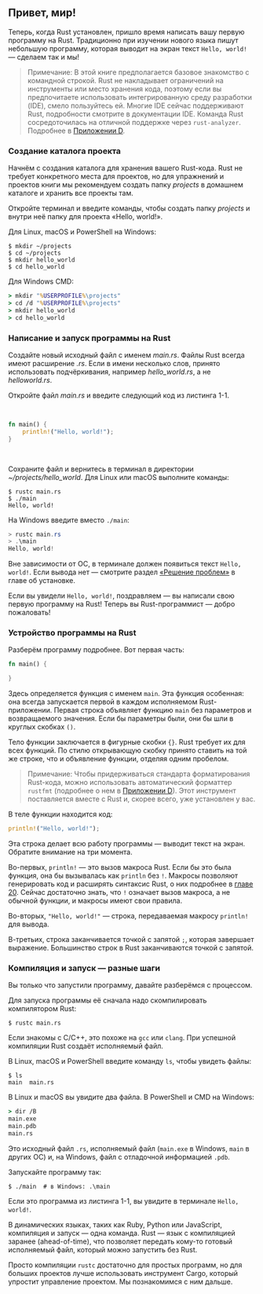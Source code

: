 ## Привет, мир!

Теперь, когда Rust установлен, пришло время написать вашу первую программу на Rust.
Традиционно при изучении нового языка пишут небольшую программу, которая выводит
на экран текст `Hello, world!` — сделаем так и мы!

> Примечание: В этой книге предполагается базовое знакомство с командной строкой.
> Rust не накладывает ограничений на инструменты или место хранения кода,
> поэтому если вы предпочитаете использовать интегрированную среду разработки (IDE),
> смело пользуйтесь ей. Многие IDE сейчас поддерживают Rust, подробности смотрите в документации IDE.
> Команда Rust сосредоточилась на отличной поддержке через `rust-analyzer`. Подробнее в [Приложении D][devtools].

### Создание каталога проекта

Начнём с создания каталога для хранения вашего Rust-кода. Rust не требует конкретного
места для проектов, но для упражнений и проектов книги мы рекомендуем создать
папку _projects_ в домашнем каталоге и хранить все проекты там.

Откройте терминал и введите команды, чтобы создать папку _projects_ и внутри неё
папку для проекта «Hello, world!».

Для Linux, macOS и PowerShell на Windows:

```console
$ mkdir ~/projects
$ cd ~/projects
$ mkdir hello_world
$ cd hello_world
```

Для Windows CMD:

```cmd
> mkdir "%USERPROFILE%\projects"
> cd /d "%USERPROFILE%\projects"
> mkdir hello_world
> cd hello_world
```

### Написание и запуск программы на Rust

Создайте новый исходный файл с именем _main.rs_. Файлы Rust всегда имеют расширение _.rs_.
Если в имени несколько слов, принято использовать подчёркивания, например _hello_world.rs_,
а не _helloworld.rs_.

Откройте файл _main.rs_ и введите следующий код из листинга 1-1.

<Listing number="1-1" file-name="main.rs" caption="Программа, выводящая `Hello, world!`">

```rust
fn main() {
    println!("Hello, world!");
}
```

</Listing>

Сохраните файл и вернитесь в терминал в директории _~/projects/hello_world_.
Для Linux или macOS выполните команды:

```console
$ rustc main.rs
$ ./main
Hello, world!
```

На Windows введите вместо `./main`:

```powershell
> rustc main.rs
> .\main
Hello, world!
```

Вне зависимости от ОС, в терминале должен появиться текст `Hello, world!`.
Если вывода нет — смотрите раздел [«Решение проблем»][troubleshooting] в главе об установке.

Если вы увидели `Hello, world!`, поздравляем — вы написали свою первую программу на Rust!
Теперь вы Rust-программист — добро пожаловать!

### Устройство программы на Rust

Разберём программу подробнее. Вот первая часть:

```rust
fn main() {

}
```

Здесь определяется функция с именем `main`. Эта функция особенная: она всегда
запускается первой в каждом исполняемом Rust-приложении. Первая строка объявляет
функцию `main` без параметров и возвращаемого значения. Если бы параметры были, они
бы шли в круглых скобках `()`.

Тело функции заключается в фигурные скобки `{}`. Rust требует их для всех функций.
По стилю открывающую скобку принято ставить на той же строке, что и объявление функции,
отделяя одним пробелом.

> Примечание: Чтобы придерживаться стандарта форматирования Rust-кода, можно
> использовать автоматический форматтер `rustfmt` (подробнее о нем в [Приложении D][devtools]).
> Этот инструмент поставляется вместе с Rust и, скорее всего, уже установлен у вас.

В теле функции находится код:

```rust
println!("Hello, world!");
```

Эта строка делает всю работу программы — выводит текст на экран. Обратите внимание на три момента.

Во-первых, `println!` — это вызов макроса Rust. Если бы это была функция, она бы
вызывалась как `println` без `!`. Макросы позволяют генерировать код и расширять
синтаксис Rust, о них подробнее в [главе 20][ch20-macros]. Сейчас достаточно знать,
что `!` означает вызов макроса, а не обычной функции, и макросы имеют свои правила.

Во-вторых, `"Hello, world!"` — строка, передаваемая макросу `println!` для вывода.

В-третьих, строка заканчивается точкой с запятой `;`, которая завершает выражение.
Большинство строк в Rust заканчиваются точкой с запятой.

### Компиляция и запуск — разные шаги

Вы только что запустили программу, давайте разберёмся с процессом.

Для запуска программы её сначала надо скомпилировать компилятором Rust:

```console
$ rustc main.rs
```

Если знакомы с C/C++, это похоже на `gcc` или `clang`. При успешной компиляции Rust создаёт исполняемый файл.

В Linux, macOS и PowerShell введите команду `ls`, чтобы увидеть файлы:

```console
$ ls
main  main.rs
```

В Linux и macOS вы увидите два файла. В PowerShell и CMD на Windows:

```cmd
> dir /B
main.exe
main.pdb
main.rs
```

Это исходный файл `.rs`, исполняемый файл (`main.exe` в Windows, `main` в других ОС)
и, на Windows, файл с отладочной информацией `.pdb`.

Запускайте программу так:

```console
$ ./main  # в Windows: .\main
```

Если это программа из листинга 1-1, вы увидите в терминале `Hello, world!`.

В динамических языках, таких как Ruby, Python или JavaScript, компиляция и запуск
— одна команда. Rust — язык с компиляцией заранее (ahead-of-time), что позволяет
передать кому-то готовый исполняемый файл, который можно запустить без Rust.

Просто компиляции `rustc` достаточно для простых программ, но для больших проектов
лучше использовать инструмент Cargo, который упростит управление проектом.
Мы познакомимся с ним дальше.

[troubleshooting]: ch01-01-installation.html#troubleshooting
[devtools]: appendix-04-useful-development-tools.html
[ch20-macros]: ch20-05-macros.html
